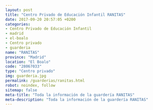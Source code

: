 ```yaml
---
layout: post
title: "Centro Privado de Educación Infantil RANITAS"
date: 2017-09-20 20:57:05 +0200
categories:
- Centro Privado de Educación Infantil
- madrid
- el-boalo
- Centro privado
- guarderia
name: "RANITAS"
province: "Madrid"
location: "El Boalo"
code: "28067033"
type: "Centro privado"
img: guarderia.jpg
permalink: /guarderias/ranitas.html
robot: noindex, follow
sitemap: false
meta-title: "Toda la información de la guardería RANITAS"
meta-description: "Toda la información de la guardería RANITAS"
---
```

